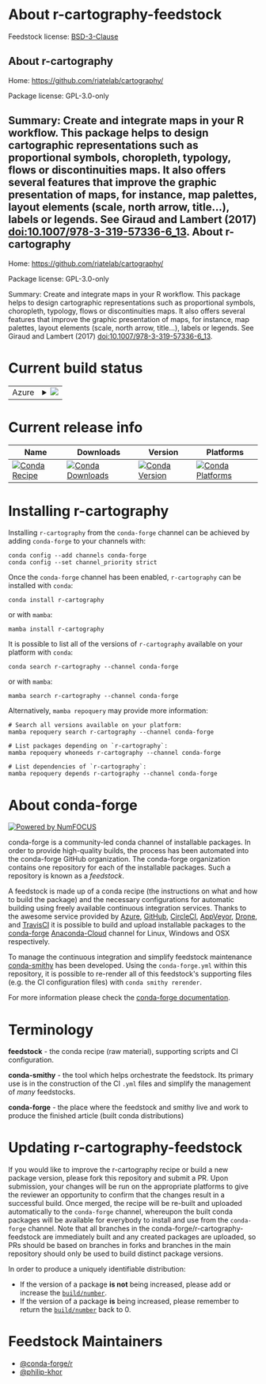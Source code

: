 About r-cartography-feedstock
=============================

Feedstock license: [BSD-3-Clause](https://github.com/conda-forge/r-cartography-feedstock/blob/main/LICENSE.txt)

About r-cartography
-------------------

Home: https://github.com/riatelab/cartography/

Package license: GPL-3.0-only

Summary: Create and integrate maps in your R workflow. This package helps to design cartographic representations such as proportional symbols, choropleth, typology, flows or discontinuities maps. It also offers several features that improve the graphic presentation of maps, for instance, map palettes, layout elements (scale, north arrow, title...), labels or legends. See Giraud and Lambert (2017) <doi:10.1007/978-3-319-57336-6_13>.
About r-cartography
-------------------

Home: https://github.com/riatelab/cartography/

Package license: GPL-3.0-only

Summary: Create and integrate maps in your R workflow. This package helps to design cartographic representations such as proportional symbols, choropleth, typology, flows or discontinuities maps. It also offers several features that improve the graphic presentation of maps, for instance, map palettes, layout elements (scale, north arrow, title...), labels or legends. See Giraud and Lambert (2017) <doi:10.1007/978-3-319-57336-6_13>.

Current build status
====================


<table>
    
  <tr>
    <td>Azure</td>
    <td>
      <details>
        <summary>
          <a href="https://dev.azure.com/conda-forge/feedstock-builds/_build/latest?definitionId=2594&branchName=main">
            <img src="https://dev.azure.com/conda-forge/feedstock-builds/_apis/build/status/r-cartography-feedstock?branchName=main">
          </a>
        </summary>
        <table>
          <thead><tr><th>Variant</th><th>Status</th></tr></thead>
          <tbody><tr>
              <td>linux_64_r_base4.2</td>
              <td>
                <a href="https://dev.azure.com/conda-forge/feedstock-builds/_build/latest?definitionId=2594&branchName=main">
                  <img src="https://dev.azure.com/conda-forge/feedstock-builds/_apis/build/status/r-cartography-feedstock?branchName=main&jobName=linux&configuration=linux%20linux_64_r_base4.2" alt="variant">
                </a>
              </td>
            </tr><tr>
              <td>linux_64_r_base4.3</td>
              <td>
                <a href="https://dev.azure.com/conda-forge/feedstock-builds/_build/latest?definitionId=2594&branchName=main">
                  <img src="https://dev.azure.com/conda-forge/feedstock-builds/_apis/build/status/r-cartography-feedstock?branchName=main&jobName=linux&configuration=linux%20linux_64_r_base4.3" alt="variant">
                </a>
              </td>
            </tr><tr>
              <td>osx_64_r_base4.2</td>
              <td>
                <a href="https://dev.azure.com/conda-forge/feedstock-builds/_build/latest?definitionId=2594&branchName=main">
                  <img src="https://dev.azure.com/conda-forge/feedstock-builds/_apis/build/status/r-cartography-feedstock?branchName=main&jobName=osx&configuration=osx%20osx_64_r_base4.2" alt="variant">
                </a>
              </td>
            </tr><tr>
              <td>osx_64_r_base4.3</td>
              <td>
                <a href="https://dev.azure.com/conda-forge/feedstock-builds/_build/latest?definitionId=2594&branchName=main">
                  <img src="https://dev.azure.com/conda-forge/feedstock-builds/_apis/build/status/r-cartography-feedstock?branchName=main&jobName=osx&configuration=osx%20osx_64_r_base4.3" alt="variant">
                </a>
              </td>
            </tr><tr>
              <td>win_64</td>
              <td>
                <a href="https://dev.azure.com/conda-forge/feedstock-builds/_build/latest?definitionId=2594&branchName=main">
                  <img src="https://dev.azure.com/conda-forge/feedstock-builds/_apis/build/status/r-cartography-feedstock?branchName=main&jobName=win&configuration=win%20win_64_" alt="variant">
                </a>
              </td>
            </tr>
          </tbody>
        </table>
      </details>
    </td>
  </tr>
</table>

Current release info
====================

| Name | Downloads | Version | Platforms |
| --- | --- | --- | --- |
| [![Conda Recipe](https://img.shields.io/badge/recipe-r--cartography-green.svg)](https://anaconda.org/conda-forge/r-cartography) | [![Conda Downloads](https://img.shields.io/conda/dn/conda-forge/r-cartography.svg)](https://anaconda.org/conda-forge/r-cartography) | [![Conda Version](https://img.shields.io/conda/vn/conda-forge/r-cartography.svg)](https://anaconda.org/conda-forge/r-cartography) | [![Conda Platforms](https://img.shields.io/conda/pn/conda-forge/r-cartography.svg)](https://anaconda.org/conda-forge/r-cartography) |

Installing r-cartography
========================

Installing `r-cartography` from the `conda-forge` channel can be achieved by adding `conda-forge` to your channels with:

```
conda config --add channels conda-forge
conda config --set channel_priority strict
```

Once the `conda-forge` channel has been enabled, `r-cartography` can be installed with `conda`:

```
conda install r-cartography
```

or with `mamba`:

```
mamba install r-cartography
```

It is possible to list all of the versions of `r-cartography` available on your platform with `conda`:

```
conda search r-cartography --channel conda-forge
```

or with `mamba`:

```
mamba search r-cartography --channel conda-forge
```

Alternatively, `mamba repoquery` may provide more information:

```
# Search all versions available on your platform:
mamba repoquery search r-cartography --channel conda-forge

# List packages depending on `r-cartography`:
mamba repoquery whoneeds r-cartography --channel conda-forge

# List dependencies of `r-cartography`:
mamba repoquery depends r-cartography --channel conda-forge
```


About conda-forge
=================

[![Powered by
NumFOCUS](https://img.shields.io/badge/powered%20by-NumFOCUS-orange.svg?style=flat&colorA=E1523D&colorB=007D8A)](https://numfocus.org)

conda-forge is a community-led conda channel of installable packages.
In order to provide high-quality builds, the process has been automated into the
conda-forge GitHub organization. The conda-forge organization contains one repository
for each of the installable packages. Such a repository is known as a *feedstock*.

A feedstock is made up of a conda recipe (the instructions on what and how to build
the package) and the necessary configurations for automatic building using freely
available continuous integration services. Thanks to the awesome service provided by
[Azure](https://azure.microsoft.com/en-us/services/devops/), [GitHub](https://github.com/),
[CircleCI](https://circleci.com/), [AppVeyor](https://www.appveyor.com/),
[Drone](https://cloud.drone.io/welcome), and [TravisCI](https://travis-ci.com/)
it is possible to build and upload installable packages to the
[conda-forge](https://anaconda.org/conda-forge) [Anaconda-Cloud](https://anaconda.org/)
channel for Linux, Windows and OSX respectively.

To manage the continuous integration and simplify feedstock maintenance
[conda-smithy](https://github.com/conda-forge/conda-smithy) has been developed.
Using the ``conda-forge.yml`` within this repository, it is possible to re-render all of
this feedstock's supporting files (e.g. the CI configuration files) with ``conda smithy rerender``.

For more information please check the [conda-forge documentation](https://conda-forge.org/docs/).

Terminology
===========

**feedstock** - the conda recipe (raw material), supporting scripts and CI configuration.

**conda-smithy** - the tool which helps orchestrate the feedstock.
                   Its primary use is in the construction of the CI ``.yml`` files
                   and simplify the management of *many* feedstocks.

**conda-forge** - the place where the feedstock and smithy live and work to
                  produce the finished article (built conda distributions)


Updating r-cartography-feedstock
================================

If you would like to improve the r-cartography recipe or build a new
package version, please fork this repository and submit a PR. Upon submission,
your changes will be run on the appropriate platforms to give the reviewer an
opportunity to confirm that the changes result in a successful build. Once
merged, the recipe will be re-built and uploaded automatically to the
`conda-forge` channel, whereupon the built conda packages will be available for
everybody to install and use from the `conda-forge` channel.
Note that all branches in the conda-forge/r-cartography-feedstock are
immediately built and any created packages are uploaded, so PRs should be based
on branches in forks and branches in the main repository should only be used to
build distinct package versions.

In order to produce a uniquely identifiable distribution:
 * If the version of a package **is not** being increased, please add or increase
   the [``build/number``](https://docs.conda.io/projects/conda-build/en/latest/resources/define-metadata.html#build-number-and-string).
 * If the version of a package **is** being increased, please remember to return
   the [``build/number``](https://docs.conda.io/projects/conda-build/en/latest/resources/define-metadata.html#build-number-and-string)
   back to 0.

Feedstock Maintainers
=====================

* [@conda-forge/r](https://github.com/conda-forge/r/)
* [@philip-khor](https://github.com/philip-khor/)

